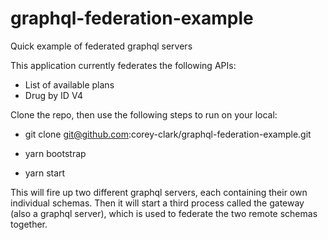 # graphql-federation-example
Quick example of federated graphql servers

This application currently federates the following APIs:

- List of available plans 
- Drug by ID V4

Clone the repo, then use the following steps to run on your local:

- git clone git@github.com:corey-clark/graphql-federation-example.git

- yarn bootstrap
- yarn start

This will fire up two different graphql servers, each containing their own individual schemas.
Then it will start a third process called the gateway (also a graphql server), which is used to federate the two remote schemas together.


